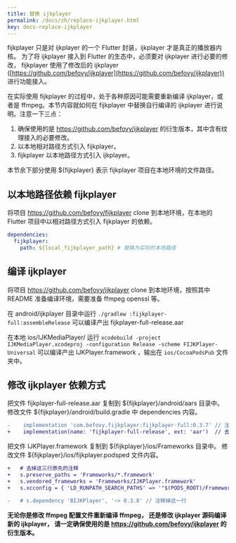 ```yaml
---
title: 替换 ijkplayer
permalink: /docs/zh/replace-ijkplayer.html
key: docs-replace-ijkplayer
---
```


fijkplayer 只是对 ijkplayer 的一个 Flutter 封装，ijkplayer 才是真正的播放器内核。
为了将 ijkplayer 接入到 Flutter 的生态中，必须要对 ijkplayer 进行必要的修改， fijkplayer 使用了修改后的 ijkplayer ([https://github.com/befovy/ijkplayer](https://github.com/befovy/ijkplayer)) 进行功能接入。

在实际使用 fijkplayer 的过程中，处于各种原因可能需要重新编译 ijkplayer，或者是 ffmpeg。本节内容就如何在 fijkplayer 中替换自行编译的 ijkplayer 进行说明。注意一下三点：

1. 确保使用的是 https://github.com/befovy/ijkplayer 的衍生版本，其中含有纹理接入的必要修改。
2. 以本地相对路径方式引入 fijkplayer。
3. fijkplayer 以本地路径方式引入 ijkplayer。

本节余下部分使用 ${fijkplayer} 表示 fijkplayer 项目在本地环境的文件路径。

## 以本地路径依赖 fijkplayer 
将项目 https://github.com/befovy/fijkplayer clone 到本地环境，在本地的 Flutter 项目中以相对路径方式引入 fijkplayer 的依赖。
```yaml
dependencies:  
  fijkplayer:
    path: ${local_fijkplayer_path} # 替换为实际的本地路径
```

## 编译 ijkplayer 
将项目 https://github.com/befovy/ijkplayer clone 到本地环境，按照其中 README 准备编译环境，需要准备 ffmpeg openssl 等。

在 android/ijkplayer 目录中运行 `./gradlew :fijkplayer-full:assembleRelease` 可以编译产出 fijkplayer-full-release.aar

在本地 ios/IJKMediaPlayer/ 运行 `xcodebuild -project IJKMediaPlayer.xcodeproj -configuration Release -scheme FIJKPlayer-Universal` 可以编译产出 IJKPlayer.framework ，输出在 `ios/CocoaPodsPub` 文件夹中。

## 修改 ijkplayer 依赖方式

把文件 fijkplayer-full-release.aar 复制到 ${fijkplayer}/android/aars 目录中。
修改文件 ${fijkplayer}/android/build.gradle 中 dependencies 内容。
```diff
-    implementation 'com.befovy.fijkplayer:fijkplayer-full:0.3.7' // 注释掉这一行
+    implementation(name: 'fijkplayer-full-release', ext: 'aar')  // 去掉这行原先的注释
```

把文件 IJKPlayer.framework 复制到 ${fijkplayer}/ios/Frameworks 目录中。
修改文件 ${fijkplayer}/ios/fijkplayer.podsped 文件内容。
```diff
+   # 去掉这三行原先的注释  
+   s.preserve_paths = 'Frameworks/*.framework'
+   s.vendored_frameworks = 'Frameworks/IJKPlayer.framework'
+   s.xcconfig = { 'LD_RUNPATH_SEARCH_PATHS' => '"$(PODS_ROOT)/Frameworks/"' }

-   # s.dependency 'BIJKPlayer', '~> 0.3.8' // 注释掉这一行
```


**无论你是修改 ffmpeg 配置文件重新编译 ffmpeg， 还是修改 ijkplayer 源码编译新的 ijkplayer， 请一定确保使用的是 https://github.com/befovy/ijkplayer 的衍生版本。**
